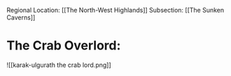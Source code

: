 Regional Location: [[The North-West Highlands]]
Subsection: [[The Sunken Caverns]]
# The Crab Overlord:
![[karak-ulgurath the crab lord.png]]